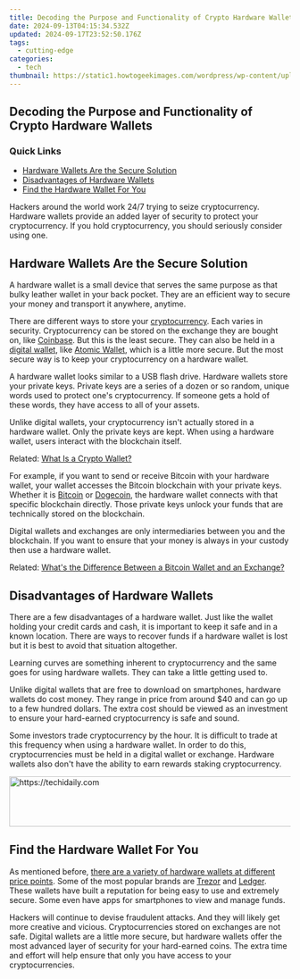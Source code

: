 ```yaml
---
title: Decoding the Purpose and Functionality of Crypto Hardware Wallets
date: 2024-09-13T04:15:34.532Z
updated: 2024-09-17T23:52:50.176Z
tags:
  - cutting-edge
categories:
  - tech
thumbnail: https://static1.howtogeekimages.com/wordpress/wp-content/uploads/2022/04/shutterstock_1869309721.png
---
```


## Decoding the Purpose and Functionality of Crypto Hardware Wallets

### Quick Links

* [Hardware Wallets Are the Secure Solution](https://blog-min.techidaily.com/how-to-repair-broken-video-files-of-vivo-t2-5g-by-stellar-video-repair-mobile-video-repair/)
* [Disadvantages of Hardware Wallets](https://some-skills.techidaily.com/2024-approved-triumph-through-film-the-top-10-motivating-titles/)
* [Find the Hardware Wallet For You](https://android-frp.techidaily.com/in-2024-how-to-bypass-google-frp-lock-on-samsung-galaxy-f34-5g-devices-by-drfone-android/)

 Hackers around the world work 24/7 trying to seize cryptocurrency. Hardware wallets provide an added layer of security to protect your cryptocurrency. If you hold cryptocurrency, you should seriously consider using one.

##  Hardware Wallets Are the Secure Solution

 A hardware wallet is a small device that serves the same purpose as that bulky leather wallet in your back pocket. They are an efficient way to secure your money and transport it anywhere, anytime.

 There are different ways to store your [cryptocurrency](https://sim-unlock.techidaily.com/in-2024-top-11-free-apps-to-check-imei-on-itel-p40plus-phones-by-drfone-android/). Each varies in security. Cryptocurrency can be stored on the exchange they are bought on, like [Coinbase](https://www.coinbase.com/). But this is the least secure. They can also be held in a [digital wallet](https://fox-that.techidaily.com/iphone-users-troubleshoot-your-contacts-app-issues-with-these-simple-solutions/), like [Atomic Wallet](https://atomicwallet.io/), which is a little more secure. But the most secure way is to keep your cryptocurrency on a hardware wallet.

 A hardware wallet looks similar to a USB flash drive. Hardware wallets store your private keys. Private keys are a series of a dozen or so random, unique words used to protect one's cryptocurrency. If someone gets a hold of these words, they have access to all of your assets.

 Unlike digital wallets, your cryptocurrency isn't actually stored in a hardware wallet. Only the private keys are kept. When using a hardware wallet, users interact with the blockchain itself.

Related: [What Is a Crypto Wallet?](https://fox-that.techidaily.com/iphone-users-troubleshoot-your-contacts-app-issues-with-these-simple-solutions/) 

 For example, if you want to send or receive Bitcoin with your hardware wallet, your wallet accesses the Bitcoin blockchain with your private keys. Whether it is [Bitcoin](https://extra-support.techidaily.com/navigating-through-excellent-hdr-cam-choices-for-2024/) or [Dogecoin](https://snapchat-videos.techidaily.com/effortless-animated-addition-how-to-send-and-share-gifs-on-snapchat-for-2024/), the hardware wallet connects with that specific blockchain directly. Those private keys unlock your funds that are technically stored on the blockchain.

 Digital wallets and exchanges are only intermediaries between you and the blockchain. If you want to ensure that your money is always in your custody then use a hardware wallet.

Related: [What's the Difference Between a Bitcoin Wallet and an Exchange?](https://fake-location.techidaily.com/fake-the-location-to-get-around-the-mlb-blackouts-on-apple-iphone-15-pro-max-drfone-by-drfone-virtual-ios/) 

##  Disadvantages of Hardware Wallets

 There are a few disadvantages of a hardware wallet. Just like the wallet holding your credit cards and cash, it is important to keep it safe and in a known location. There are ways to recover funds if a hardware wallet is lost but it is best to avoid that situation altogether.

 Learning curves are something inherent to cryptocurrency and the same goes for using hardware wallets. They can take a little getting used to.

 Unlike digital wallets that are free to download on smartphones, hardware wallets do cost money. They range in price from around $40 and can go up to a few hundred dollars. The extra cost should be viewed as an investment to ensure your hard-earned cryptocurrency is safe and sound.

 Some investors trade cryptocurrency by the hour. It is difficult to trade at this frequency when using a hardware wallet. In order to do this, cryptocurrencies must be held in a digital wallet or exchange. Hardware wallets also don't have the ability to earn rewards staking cryptocurrency.

<!-- affiliate ads begin -->
<a href="https://appsumo.8odi.net/c/5597632/2151860/7443" target="_top" id="2151860">
  <img src="//a.impactradius-go.com/display-ad/7443-2151860" border="0" alt="https://techidaily.com" width="728" height="90"/>
</a>
<img height="0" width="0" src="https://appsumo.8odi.net/i/5597632/2151860/7443" style="position:absolute;visibility:hidden;" border="0" />
<!-- affiliate ads end -->

##  Find the Hardware Wallet For You

 As mentioned before, [there are a variety of hardware wallets at different price points](https://youtube-videos.techidaily.com/2024-approved-elevate-your-channels-templates-at-no-charge/). Some of the most popular brands are [Trezor](https://shop.trezor.io/) and [Ledger](https://www.ledger.com/). These wallets have built a reputation for being easy to use and extremely secure. Some even have apps for smartphones to view and manage funds.

 Hackers will continue to devise fraudulent attacks. And they will likely get more creative and vicious. Cryptocurrencies stored on exchanges are not safe. Digital wallets are a little more secure, but hardware wallets offer the most advanced layer of security for your hard-earned coins. The extra time and effort will help ensure that only you have access to your cryptocurrencies.

<ins class="adsbygoogle"
     style="display:block"
     data-ad-format="autorelaxed"
     data-ad-client="ca-pub-7571918770474297"
     data-ad-slot="1223367746"></ins>

<ins class="adsbygoogle"
     style="display:block"
     data-ad-client="ca-pub-7571918770474297"
     data-ad-slot="8358498916"
     data-ad-format="auto"
     data-full-width-responsive="true"></ins>



